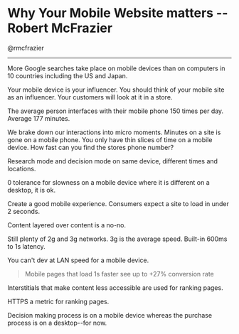 # Why Your Mobile Website matters -- Robert McFrazier

@rmcfrazier

---

More Google searches take place on mobile devices than on computers in 10 countries including the US and Japan.  

Your mobile device is your influencer.  You should think of your mobile site as an influencer.  Your customers will look at it in a store.  

The average person interfaces with their mobile phone 150 times per day.  Average 177 minutes.  

We brake down our interactions into micro moments.  Minutes on a site is gone on a mobile phone.  You only have thin slices of time on a mobile device.  How fast can you find the stores phone number?

Research mode and decision mode on same device, different times and locations.  

0 tolerance for slowness on a mobile device where it is different on a desktop, it is ok.     

Create a good mobile experience.  Consumers expect a site to load in under 2 seconds.  

Content layered over content is a no-no. 

Still plenty of 2g and 3g networks.  3g is the average speed.  Built-in 600ms to 1s latency.      

You can't dev at LAN speed for a mobile device.   

>Mobile pages that load 1s faster see up to +27% conversion rate  


Interstitials that make content less accessible are used for ranking pages.  

HTTPS a metric for ranking pages.  

Decision making process is on a mobile device whereas the purchase process is on a desktop--for now.  



